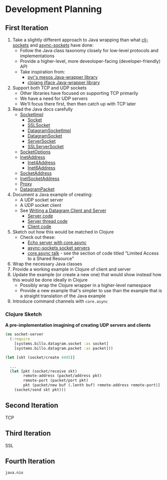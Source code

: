 # Development Planning

## First Iteration

1. Take a slightly different approach to Java wrapping than what
   [clj-sockets](https://github.com/atroche/clj-sockets) and
   [async-sockets](https://github.com/bguthrie/async-sockets) have done:
   * Follow the Java class taxonomy closely for low-level protocols
      and implementations
   * Provide a higher-level, more deveoloper-facing (developer-friendly)
      API
   * Take inspiration from:
      * [pyr's mesos Java-wrapper library](https://github.com/pyr/mesomatic)
      * [clojang jiface Java-wrapper library](https://github.com/clojang/jiface)
1. Support both TCP and UDP sockets
   * Other libraries have focused on supporting TCP primarily
   * We have a need for UDP servers
   * We'll focus there first, then then catch up with TCP later
1. Read the Java docs carefully
   * [SocketImpl](https://docs.oracle.com/javase/8/docs/api/java/net/SocketImpl.html)
     * [Socket](https://docs.oracle.com/javase/8/docs/api/java/net/Socket.html)
     * [SSLSocket](https://docs.oracle.com/javase/8/docs/api/javax/net/ssl/SSLSocket.html)
     * [DatagramSocketImpl](https://docs.oracle.com/javase/8/docs/api/java/net/DatagramSocketImpl.html)
     * [DatagramSocket](https://docs.oracle.com/javase/8/docs/api/java/net/DatagramSocket.html)
     * [ServerSocket](https://docs.oracle.com/javase/8/docs/api/java/net/ServerSocket.html)
     * [SSLServerSocket](https://docs.oracle.com/javase/8/docs/api/javax/net/ssl/SSLServerSocket.html)
   * [SocketOptions](https://docs.oracle.com/javase/8/docs/api/java/net/SocketOptions.html)
   * [InetAddress](https://docs.oracle.com/javase/8/docs/api/java/net/InetAddress.html)
     * [Inet4Address](https://docs.oracle.com/javase/8/docs/api/java/net/Inet4Address.html)
     * [Inet6Address](https://docs.oracle.com/javase/8/docs/api/java/net/Inet6Address.html)
   * [SocketAddress](https://docs.oracle.com/javase/8/docs/api/java/net/SocketAddress.html)
   * [InetSocketAddress](https://docs.oracle.com/javase/8/docs/api/java/net/InetSocketAddress.html)
   * [Proxy](https://docs.oracle.com/javase/8/docs/api/java/net/Proxy.html)
   * [DatagramPacket](https://docs.oracle.com/javase/8/docs/api/java/net/DatagramPacket.html)
1. Document a Java example of creating:
   * A UDP socket server
   * A UDP socket client
   * See [Writing a Datagram Client and Server](https://docs.oracle.com/javase/tutorial/networking/datagrams/clientServer.html)
     * [Server code](https://docs.oracle.com/javase/tutorial/displayCode.html?code=https://docs.oracle.com/javase/tutorial/networking/datagrams/examples/QuoteServer.java)
     * [Server thread code](https://docs.oracle.com/javase/tutorial/displayCode.html?code=https://docs.oracle.com/javase/tutorial/networking/datagrams/examples/QuoteServerThread.java)
     * [Client code](https://docs.oracle.com/javase/tutorial/displayCode.html?code=https://docs.oracle.com/javase/tutorial/networking/datagrams/examples/QuoteClient.java)
1. Sketch out how this would be matched in Clojure
   * Check out these:
     * [Echo server with core.async](https://gist.github.com/cqfd/41f391e1be258d2bfa97)
     * [async-sockets socket servers](https://github.com/bguthrie/async-sockets/blob/master/src/com/gearswithingears/async_sockets.clj)
     * [core.async talk](https://github.com/halgari/clojure-conj-2013-core.async-examples/blob/master/src/clojure_conj_talk/core.clj) - see the section of code titled "Limited Access to a Shared Resource"
1. Wrap the necessary Java classes
1. Provide a working example in Clojure of client and server
1. Update the example (or create a new one) that would show instead how this
   would be done ideally in Clojure
   * Possibly wrap the Clojure wrapper in a higher-level namespace
   * Provide a new example that's simpler to use than the example that is a
     straight translation of the Java example
1. Introduce command channels with `core.async`

### Clojure Sketch

**A pre-implementation imagining of creating UDP servers and clients**

```clj
(ns socket-server
  (:require
    [systems.billo.datagram.socket :as socket]
    [systems.billo.datagram.packet :as packet]))

(let [skt (socket/create 4445)]

  ...
  (let [pkt (socket/receive skt)
        remote-address (packet/address pkt)
        remote-port (packet/port pkt)
        pkt (packet/new buf (.lenth buf) remote-address remote-port)]
    (socket/send skt pkt)))

```

## Second Iteration

TCP

## Third Iteration

SSL

## Fourth Iteration

`java.nio`
